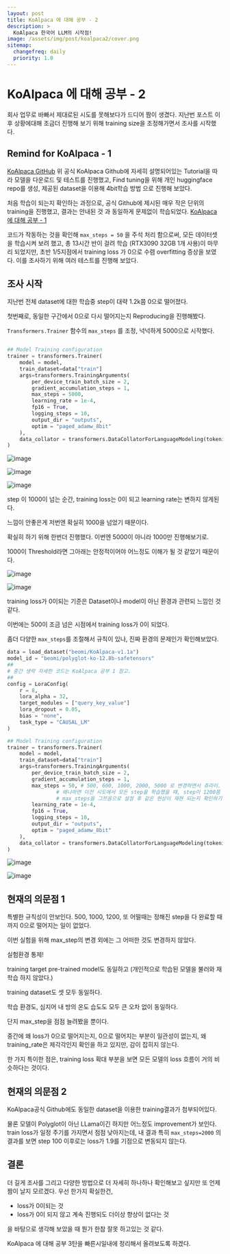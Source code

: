 ```yaml
---
layout: post
title: KoAlpaca 에 대해 공부 - 2
description: >
  KoAlpaca 한국어 LLM의 시작점!
image: /assets/img/post/koalpaca2/cover.png
sitemap:
  changefreq: daily
  priority: 1.0
---
```


# KoAlpaca 에 대해 공부 - 2

회사 업무로 바빠서 제대로된 시도를 못해보다가 드디어 짬이 생겼다.
지난번 포스트 이후 상황에대해 조금더 진행해 보기 위해 training size을 조정해가면서 조사를 시작했다.

## Remind for KoAlpaca - 1

[KoAlpaca GitHub](https://github.com/Beomi/KoAlpaca)
위 공식 KoAlpaca Github에 자세히 설명되어있는 Tutorial을 따라 모델을 다운로드 및 테스트를 진행했고,
Find tuning을 위해 개인 huggingface repo를 생성, 제공된 dataset을 이용해 4bit학습 방법 으로 진행해 보았다.

처음 학습이 되는지 확인하는 과정으로, 공식 Github에 제시된 매우 작은 단위의 training을 진행했고, 결과는 안내된 것 과 동일하게 문제없이 학습되었다.
[KoAlpaca 에 대해 공부 - 1](https://zayunsna.github.io/blog/2023-08-01-koalpaka/)

코드가 작동하는 것을 확인해 `max_steps = 50` 을 주석 처리 함으로써, 모든 데이터셋을 학습시켜 보려 했고, 총 13시간 반이 걸려 학습 (RTX3090 32GB 1개 사용)이 마무리 되었지만, 초반 1/5지점에서 training loss 가 0으로 수렴 overfitting 증상을 보였다. 이를 조사하기 위해 여러 테스트를 진행해 보았다.

## 조사 시작

지난번 전체 dataset에 대한 학습중 step이 대략 1.2k쯤 0으로 떨어졌다.

첫번째로, 동일한 구간에서 0으로 다시 떨어지는지 Reproducing을 진행해봤다.

`Transformers.Trainer` 함수의 `max_steps` 를 조정, 넉넉하게 5000으로 시작했다.

```python

## Model Training configuration
trainer = transformers.Trainer(
	model = model,
	train_dataset=data["train"]
	args=transformers.TrainingArguments(
		per_device_train_batch_size = 2,
		gradient_accumulation_steps = 1,
		max_steps = 5000,
		learning_rate = 1e-4,
		fp16 = True,
		logging_steps = 10,
		output_dir = "outputs",
		optim = "paged_adamw_8bit"
	),
	data_collator = transformers.DataCollatorForLanguageModeling(tokenizer, mlm=False)
)
```

![image](../../assets/img/post/koalpaca2/image1.png)

![image](../../assets/img/post/koalpaca2/image2.png)

![image](../../assets/img/post/koalpaca2/image3.png)

step 이 1000이 넘는 순간, training loss는 0이 되고 learning rate는 변하지 않게된다.

느낌이 안좋은게 저번엔 확실히 1000을 넘었기 때문이다.

확실히 하기 위해 한번더 진행했다. 이번엔 5000이 아니라 1000만 진행해보기로.

1000이 Threshold라면 그아래는 안정적이어야 어느정도 이해가 될 것 같았기 때문이다.

![image](../../assets/img/post/koalpaca2/image4.png)

![image](../../assets/img/post/koalpaca2/image5.png)

training loss가 0이되는 기준은 Dataset이나 model이 아닌 환경과 관련되 느낌인 것 같다.

이번에는 500이 조금 넘은 시점에서 training loss가 0이 되었다.

좀더 다양한 `max_steps`를 조절해서 규칙이 있나, 진짜 환경의 문제인가 확인해보았다.

```python
data = load_dataset("beomi/KoAlpaca-v1.1a")
model_id = "beomi/polyglot-ko-12.8b-safetensors"
##
# 중간 생략 자세한 코드는 KoAlpaca 공부 1 참고.
##
config = LoraConfig(
	r = 8,
	lora_alpha = 32,
	target_modules = ["query_key_value"]
	lora_dropout = 0.05,
	bias = "none",
	task_type = "CAUSAL_LM"
)

## Model Training configuration
trainer = transformers.Trainer(
	model = model,
	train_dataset=data["train"]
	args=transformers.TrainingArguments(
		per_device_train_batch_size = 2,
		gradient_accumulation_steps = 1,
		max_steps = 50, # 500, 600, 1000, 2000, 5000 로 변경하면서 츄라이.
				# 왜냐하면 이전 시도에서 모든 step을 학습했을 때, step이 1200쯤 training loss가 0이 되었다.
				# max_steps을 그쯔음으로 설정 후 같은 현상이 재현 되는지 확인하기 위해 여러 다른 max_step을 시도.
		learning_rate = 1e-4,
		fp16 = True,
		logging_steps = 10,
		output_dir = "outputs",
		optim = "paged_adamw_8bit"
	),
	data_collator = transformers.DataCollatorForLanguageModeling(tokenizer, mlm=False)
)
```

![image](../../assets/img/post/koalpaca2/image6.png)

![image](../../assets/img/post/koalpaca2/image7.png)

## 현재의 의문점 1

특별한 규칙성이 안보인다. 500, 1000, 1200, 또 어떨때는 정해진 step을 다 완료할 때까지 0으로 떨어지는 일이 없었다.

이번 실험을 위해 max_step의 변경 외에는 그 어떠한 것도 변경하지 않았다.

실험환경 통제!

training target pre-trained model도 동일하고 (개인적으로 학습된 모델을 불러와 재 학습 하지 않았다.)

training dataset도 셋 모두 동일하다.

학습 환경도, 심지어 내 방의 온도 습도도 모두 큰 오차 없이 동일하다.

단지 max_step을 점점 늘려봤을 뿐이다.

중간에 왜 loss가 0으로 떨어지는지, 0으로 떨어지는 부분이 일관성이 없는지, 왜 training_rate은 제각각인지 확인을 하고 있지만, 감이 잡히지 않는다.

한 가지 특이한 점은, training loss 확대 부분을 보면 모든 모델의 loss 흐름이 거의 비슷하다는 것이다.

## 현재의 의문점 2

KoAlpaca공식 Github에도 동일한 dataset을 이용한 training결과가 첨부되어있다.

물론 모델이 Polyglot이 아닌 LLama이긴 하지만 어느정도 improvement가 보인다. train loss가 일정 주기를 가지면서 점점 낮아지는데, 내 결과 특히 `max_steps=2000` 의 결과를 보면 step 100 이후로는 loss가 1.9를 기점으로 변동되지 않는다.

## 결론

더 길게 조사를 그리고 다양한 방법으로 더 자세히 하나하나 확인해보고 싶지만 또 언제 짬이 날지 모르겠다.
우선 한가지 확실한건,

- loss가 0이되는 것
- loss가 0이 되지 않고 계속 진행되도 더이상 향상이 없다는 것

을 바탕으로 생각해 보았을 때 뭔가 한참 잘못 하고있는 것 같다.

KoAlpaca 에 대해 공부 3탄을 빠른시일내에 정리해서 올려보도록 하겠다.
